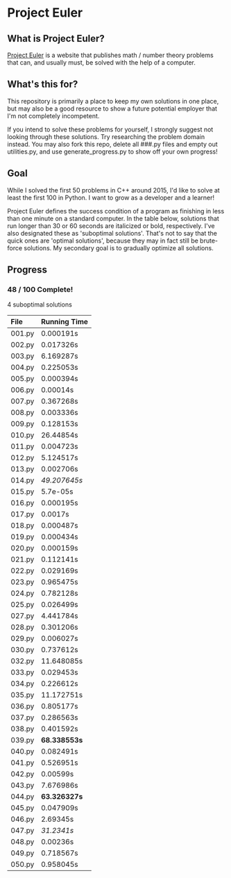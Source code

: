 # Project Euler

## What is Project Euler?
[Project Euler](https://projecteuler.net) is a website that publishes math / number theory problems that can, and usually must, be solved with the 
help of a computer.

## What's this for?
This repository is primarily a place to keep my own solutions in one place, but may also be a good resource to show a 
future potential employer that I'm not completely incompetent.

If you intend to solve these problems for yourself, I strongly suggest not looking through these solutions. Try 
researching the problem domain instead. You may also fork this repo, delete all ###.py files and empty out utilities.py,
and use generate_progress.py to show off your own progress!

## Goal
While I solved the first 50 problems in C++ around 2015, I'd like to solve at least the first 100 in Python. I want to 
grow as a developer and a learner!

Project Euler defines the success condition of a program as finishing in less than one minute on a standard computer. In
the table below, solutions that run longer than 30 or 60 seconds are italicized or bold, respectively. I've also
designated these as 'suboptimal solutions'. That's not to say that the quick ones are 'optimal solutions', because they
may in fact still be brute-force solutions. My secondary goal is to gradually optimize all solutions.

## Progress
### 48 / 100 Complete!

4 suboptimal solutions

| File   | Running Time |
| :----- | :----------- |
| 001.py | 0.000191s |
| 002.py | 0.017326s |
| 003.py | 6.169287s |
| 004.py | 0.225053s |
| 005.py | 0.000394s |
| 006.py | 0.00014s |
| 007.py | 0.367268s |
| 008.py | 0.003336s |
| 009.py | 0.128153s |
| 010.py | 26.44854s |
| 011.py | 0.004723s |
| 012.py | 5.124517s |
| 013.py | 0.002706s |
| 014.py | *49.207645s* |
| 015.py | 5.7e-05s |
| 016.py | 0.000195s |
| 017.py | 0.0017s |
| 018.py | 0.000487s |
| 019.py | 0.000434s |
| 020.py | 0.000159s |
| 021.py | 0.112141s |
| 022.py | 0.029169s |
| 023.py | 0.965475s |
| 024.py | 0.782128s |
| 025.py | 0.026499s |
| 027.py | 4.441784s |
| 028.py | 0.301206s |
| 029.py | 0.006027s |
| 030.py | 0.737612s |
| 032.py | 11.648085s |
| 033.py | 0.029453s |
| 034.py | 0.226612s |
| 035.py | 11.172751s |
| 036.py | 0.805177s |
| 037.py | 0.286563s |
| 038.py | 0.401592s |
| 039.py | **68.338553s** |
| 040.py | 0.082491s |
| 041.py | 0.526951s |
| 042.py | 0.00599s |
| 043.py | 7.676986s |
| 044.py | **63.326327s** |
| 045.py | 0.047909s |
| 046.py | 2.69345s |
| 047.py | *31.2341s* |
| 048.py | 0.00236s |
| 049.py | 0.718567s |
| 050.py | 0.958045s |
